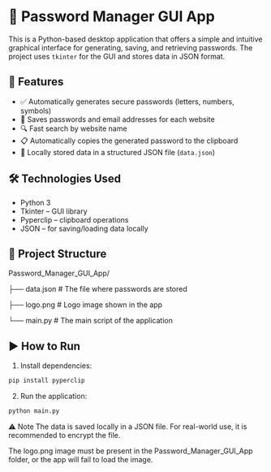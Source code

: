# 🔐 Password Manager GUI App

This is a Python-based desktop application that offers a simple and intuitive graphical interface for generating, saving, and retrieving passwords. The project uses `tkinter` for the GUI and stores data in JSON format.

## 🚀 Features

- ✅ Automatically generates secure passwords (letters, numbers, symbols)
- 💾 Saves passwords and email addresses for each website
- 🔍 Fast search by website name
- 📋 Automatically copies the generated password to the clipboard
- 🔐 Locally stored data in a structured JSON file (`data.json`)

## 🛠️ Technologies Used

- Python 3
- Tkinter – GUI library
- Pyperclip – clipboard operations
- JSON – for saving/loading data locally

## 📁 Project Structure

Password_Manager_GUI_App/

├── data.json # The file where passwords are stored

├── logo.png # Logo image shown in the app

└── main.py # The main script of the application


## ▶️ How to Run

1. Install dependencies:

```bash
pip install pyperclip
```
2. Run the application:
```bash
python main.py
```

⚠️ Note
The data is saved locally in a JSON file. For real-world use, it is recommended to encrypt the file.

The logo.png image must be present in the Password_Manager_GUI_App folder, or the app will fail to load the image.
